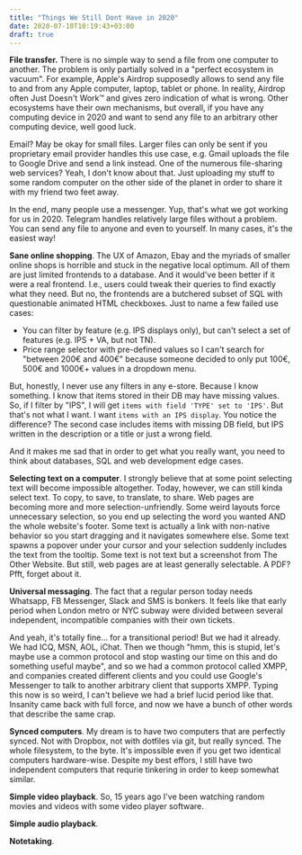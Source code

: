 ```yaml
---
title: "Things We Still Dont Have in 2020"
date: 2020-07-10T10:19:43+03:00
draft: true
---
```


**File transfer.** There is no simple way to send a file from one computer to another. The problem is only partially solved in a "perfect ecosystem in vacuum". For example, Apple's Airdrop supposedly allows to send any file to and from any Apple computer, laptop, tablet or phone. In reality, Airdrop often Just Doesn't Work™ and gives zero indication of what is wrong. Other ecosystems have their own mechanisms, but overall, if you have any computing device in 2020 and want to send any file to an arbitrary other computing device, well good luck.

Email? May be okay for small files. Larger files can only be sent if you proprietary email provider handles this use case, e.g. Gmail uploads the file to Google Drive and send a link instead. One of the numerous file-sharing web services? Yeah, I don't know about that. Just uploading my stuff to some random computer on the other side of the planet in order to share it with my friend two feet away.

In the end, many people use a messenger. Yup, that's what we got working for us in 2020. Telegram handles relatively large files without a problem. You can send any file to anyone and even to yourself. In many cases, it's the easiest way!

**Sane online shopping**. The UX of Amazon, Ebay and the myriads of smaller online shops is horrible and stuck in the negative local optimum. All of them are just limited frontends to a database. And it would've been better if it were a real frontend. I.e., users could tweak their queries to find exactly what they need. But no, the frontends are a butchered subset of SQL with questionable animated HTML checkboxes. Just to name a few failed use cases:

- You can filter by feature (e.g. IPS displays only), but can't select a set of features (e.g. IPS + VA, but not TN).
- Price range selector with pre-defined values so I can't search for "between 200€ and 400€" because someone decided to only put 100€, 500€ and 1000€+ values in a dropdown menu.

But, honestly, I never use any filters in any e-store. Because I know something. I know that items stored in their DB may have missing values. So, if I filter by "IPS", I will get `items with field 'TYPE' set to 'IPS'`. But that's not what I want. I want `items with an IPS display`. You notice the difference? The second case includes items with missing DB field, but IPS written in the description or a title or just a wrong field.

And it makes me sad that in order to get what you really want, you need to think about databases, SQL and web development edge cases.

**Selecting text on a computer**. I strongly believe that at some point selecting text will become impossible altogether. Today, however, we can still kinda select text. To copy, to save, to translate, to share. Web pages are becoming more and more selection-unfriendly. Some weird layouts force unnecessary selection, so you end up selecting the word you wanted AND the whole website's footer. Some text is actually a link with non-native behavior so you start dragging and it navigates somewhere else. Some text spawns a popover under your cursor and your selection suddenly includes the text from the tooltip. Some text is not text but a screenshot from The Other Website. But still, web pages are at least generally selectable. A PDF? Pfft, forget about it.

**Universal messaging**. The fact that a regular person today needs Whatsapp, FB Messenger, Slack and SMS is bonkers. It feels like that early period when London metro or NYC subway were divided between several independent, incompatible companies with their own tickets.

And yeah, it's totally fine... for a transitional period! But we had it already. We had ICQ, MSN, AOL, iChat. Then we though "hmm, this is stupid, let's maybe use a common protocol and stop wasting our time on this and do something useful maybe", and so we had a common protocol called XMPP, and companies created different clients and you could use Google's Messenger to talk to another arbitrary client that supports XMPP. Typing this now is so weird, I can't believe we had a brief lucid period like that. Insanity came back with full force, and now we have a bunch of other words that describe the same crap.

**Synced computers**. My dream is to have two computers that are perfectly synced. Not with Dropbox, not with dotfiles via git, but really synced. The whole filesystem, to the byte. It's impossible even if you get two identical computers hardware-wise. Despite my best effors, I still have two independent computers that requrie tinkering in order to keep somewhat similar.

**Simple video playback**. So, 15 years ago I've been watching random movies and videos with some video player software.

**Simple audio playback**.

**Notetaking**.
